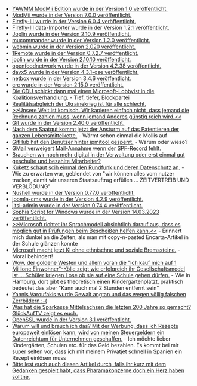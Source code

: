 * [YAWMM ModMii Edition wurde in der Version 1.0 veröffentlicht.](https://wiidatabase.de/yawmm-modmii-edition-v1-0/)
* [ModMii wurde in der Version 7.0.0 veröffentlicht.](https://wiidatabase.de/modmii-v7-0-0/)
* [Firefly-III wurde in der Version 6.0.4 veröffentlicht.](https://github.com/firefly-iii/firefly-iii/releases/tag/v6.0.4)
* [Firefly-III data-Importer wurde in der Version 1.2.1 veröffentlicht.](https://github.com/firefly-iii/data-importer/releases/tag/v1.2.1)
* [Joplin wurde in der Version 2.10.9 veröffentlicht.](https://github.com/laurent22/joplin/releases/tag/v2.10.9)
* [mucommander wurde in der Version 1.2.0 veröffentlicht.](https://github.com/mucommander/mucommander/releases/tag/1.2.0)
* [webmin wurde in der Version 2.020 veröffentlicht.](https://github.com/webmin/webmin/releases/tag/2.020)
* [1Remote wurde in der Version 0.7.2.7 veröffentlicht.](https://github.com/1Remote/1Remote/releases/tag/0.7.2.7)
* [joplin wurde in der Version 2.10.10 veröffentlicht.](https://github.com/laurent22/joplin/releases/tag/v2.10.10)
* [openfoodnetwork wurde in der Version 4.2.38 veröffentlicht.](https://github.com/openfoodfoundation/openfoodnetwork/releases/tag/v4.2.38)
* [davx5 wurde in der Version 4.3.1-ose veröffentlicht.](https://github.com/bitfireAT/davx5-ose/releases/tag/v4.3.1-ose)
* [netbox wurde in der Version 3.4.6 veröffentlicht.](https://github.com/netbox-community/netbox/releases/tag/v3.4.6)
* [crc wurde in der Version 2.15.0 veröffentlicht.](https://github.com/crc-org/crc/releases/tag/v2.15.0)
* [Die CDU schickt dann mal einen Microsoft-Lobbyist in die Koalitionsverhandlung.](http://blog.fefe.de/?ts=9af15398) - Tief, tiefer, Blockpartei
* [Realitätsabgleich der Ukrainekrieg ist für alle schlecht.](http://blog.fefe.de/?ts=9af19a99)
* [>>Unsere Welt ist komisch. Wir kapieren einfach nicht, dass jemand die Rechnung zahlen muss, wenn jemand Anderes günstig reich wird.<<](http://blog.fefe.de/?ts=9af1cbd6)
* [Git wurde in der Version 2.40.0 veröffentlicht.](https://lwn.net/Articles/926033/)
* [Nach dem Saatgut kommt jetzt der Ansturm auf das Patentieren der ganzen Lebensmittelkette.](https://netzfrauen.org/2023/03/13/seed/) - Wärmt schon einmal die Mollis auf
* [GitHub hat den Benutzer hinter ipmitool gesperrt.](https://www.phoronix.com/news/ipmitool-GitHub-Suspended) - Warum oder wieso?
* [GMail verweigert Mail-Annahme wenn der SPF-Record fehlt.](https://www.borncity.com/blog/2023/03/13/gmail-verweigert-die-mail-annahme/)
* [Brauchen wir noch mehr digital in der Verwaltung oder erst einmal gut geschulte und bezahlte Mitarbeiter?](https://www.borncity.com/blog/2023/03/13/it-sicherheitsvorflle-in-deutschen-kommunalverwaltungen/)
* [Kuketz schaut scih einmal den Rundfunk und deren Datenschutz an.](https://www.kuketz-blog.de/google-analytics-beim-bayerischen-rundfunk-und-die-lascheste-datenschutzbehoerde-europas-das-ttdsg-teil4/) - Wie zu erwarten war, geblendet von "wir können alles vom nutzer tracken, damit wir unseren Staatsauftrag erfüllen ... ZEITVERTREIB UND VERBLÖDUNG"
* [Nushell wurde in der Version 0.77.0 veröffentlicht.](https://github.com/nushell/nushell/releases/tag/0.77.0)
* [joomla-cms wurde in der Version 4.2.9 veröffentlicht.](https://github.com/joomla/joomla-cms/releases/tag/4.2.9)
* [jitsi-admin wurde in der Version 0.74.4 veröffentlicht.](https://github.com/H2-invent/jitsi-admin/releases/tag/0.74.4)
* [Sophia Script for Windows wurde in der Version 14.03.2023 veröffentlicht.](https://github.com/farag2/Sophia-Script-for-Windows/releases/tag/6.4.1)
* [>>Microsoft richtet ihr Sprachmodell absichtlich darauf aus, dass es möglich gut in Prüfungen beim Bescheißen helfen kann.<<](http://blog.fefe.de/?ts=9aee1dcb) - Erinnert mich dunkel an die Zeiten, als man mit copy-n-pasted Encarta-Artikel in der Schule glänzen konnte
* [Microsoft macht jetzt KI ohne ethnischne und soziale Bremssteine.](http://blog.fefe.de/?ts=9aeef939) - Moral behindert!
* [Wow, der goldene Westen und allem voran die "Ich kauf mich auf 1 Millione Einwohner"-Kölle zeigt wie erfolgreich ihr Gesellschaftsmodel ist ... Schüler kriegen Lose ob sie auf eine Schule gehen dürfen.](http://blog.fefe.de/?ts=9aee53da) - Wie in Hamburg, dort gibt es theoretisch einen Kindergartenplatzt, praktisch bedeutet das aber "Kann auch mal 2 Stunden entfernt sein"
* [Yannis Varoufakis wurde Gewalt angtan und das wegen völlig falschen Zerrbildern :-(](http://blog.fefe.de/?ts=9aee7407)
* [Was hat die Sparkasse Mittelsachsen die letzten 200 Jahre so gemacht? GlückAufTV zeigt es euch.](https://www.youtube.com/watch?v=6KPTK1PtOQE)
* [OpenSSL wurde in der Version 3.1 veröffentlicht.](https://www.phoronix.com/news/OpenSSL-3.1-Released)
* [Warum will und brauch ich das? Mit der Werbung, dass ich Rezepte europaweit einlösen kann, wird von meinen Steuergeldern ein Datenreichtum für Unternehmen geschaffen.](https://netzpolitik.org/2023/european-health-data-space-ein-datenraum-voller-ungereimtheiten/) - Ich möchte lieber Kindergärten, Schulen etc. für das Geld bezahlen. Es kommt bei mir super selten vor, dass ich mit meinem Privatjet schnell in Spanien ein Rezept einlösen muss
* [Bitte lest euch auch diesen Artikel durch, falls ihr kurz mit dem Gedanken gespielt habt, dass Pharamakonzerne doch ein Herz haben solltne.](https://impfentscheidung.online/das-darf-sich-nicht-wiederholen-desaster-bei-rsv-impfstoffen/)
